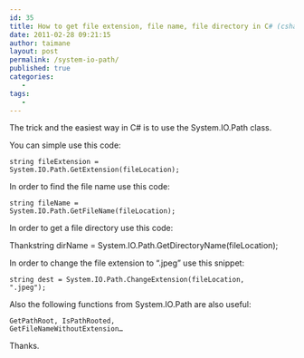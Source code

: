 ```yaml
---
id: 35
title: How to get file extension, file name, file directory in C# (csharp) based on a file location?
date: 2011-02-28 09:21:15
author: taimane
layout: post
permalink: /system-io-path/
published: true
categories:
   -
tags:
   -
---
```

The trick and the easiest way in C# is to use the System.IO.Path class.

You can simple use this code:

<code>string fileExtension = System.IO.Path.GetExtension(fileLocation);</code>



In order to find the file name use this code:

<code>string fileName = System.IO.Path.GetFileName(fileLocation);</code>



In order to get a file directory use this code:

Thankstring dirName = System.IO.Path.GetDirectoryName(fileLocation);</code>



In order to change the file extension to “.jpeg” use this snippet:

<code>string dest = System.IO.Path.ChangeExtension(fileLocation, ".jpeg");</code>



Also the following functions from System.IO.Path are also useful:

<code>GetPathRoot, IsPathRooted, GetFileNameWithoutExtension…</code>



Thanks.  


